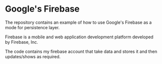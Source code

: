 # Google's Firebase

The repository contains an example of how to use Google's Firebase as a mode for persistence layer.

Firebase is a mobile and web application development platform developed by Firebase, Inc.

The code contains my firebase account that take data and stores it and then updates/shows as required.
